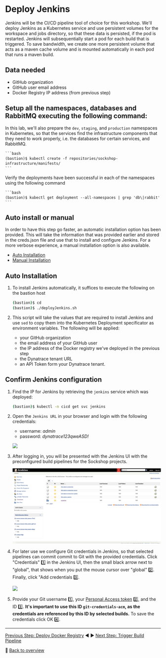 # Deploy Jenkins

Jenkins will be the CI/CD pipeline tool of choice for this workshop. We'll deploy Jenkins as a Kubernetes service and use persistent volumes for the workspace and jobs directory, so that these data is persisted, if the pod is restarted. Jenkins will subsequentially start a pod for each build that is triggered. To save bandwidth, we create one more persistent volume that acts as a maven cache volume and is mounted automatically in each pod that runs a maven build.

## Data needed

* GitHub organization
* GitHub user email address
* Docker Registry IP address (from previous step)

## Setup all the namespaces, databases and RabbitMQ executing the following command:

In this lab, we'll also prepare the `dev`, `staging`, and `production` namespaces in Kubernetes, so that the services find the infrastructure components that they need to work properly, i.e. the databases for certain services, and RabbitMQ. 

    ```bash
    (bastion)$ kubectl create -f repositories/sockshop-infrastructure/manifests/
    ```

Verify the deployments have been successful in each of the namespaces using the following command

    ```bash
    (bastion)$ kubectl get deployment --all-namespaces | grep 'db\|rabbit'
    ```

## Auto install or manual
In order to have this step go faster, an automatic installation option has been provided. This will take the information that was provided earlier and stored in the creds.json file and use that to install and configure Jenkins. For a more verbose experience, a manual installation option is also available.

* [Auto Installation](#auto-installation)
* [Manual Installation](./jenkins-manual-installation.md)

## Auto Installation

1. To install Jenkins automatically, it suffices to execute the following on the bastion host
    ```bash
    (bastion)$ cd
    (bastion)$ ./deployJenkins.sh
    ```

1. This script will take the values that are required to install Jenkins and use `sed` to copy them into the Kubernetes Deployment specificator as environment variables. The following will be applied:
    - your GitHub organization
    - the email address of your GitHub user
    - the IP address of the Docker registry we've deployed in the previous step
    - the Dynatrace tenant URL
    - an API Token form your Dynatrace tenant.

## Confirm Jenkins configuration

1. Find the IP for Jenkins by retrieving the `jenkins` service which was deployed:

    ```bash
    (bastion)$ kubectl -n cicd get svc jenkins
    ```

1. Open the `Jenkins URL` in your browser and login with the following credentials:
    * username: *admin*
    * password: *dynatrace123qweASD!*

    ![](../assets/jenkins-ui-login.png)

1. After logging in, you will be presented with the Jenkins UI with the preconfigured build pipelines for the Sockshop projects.

    ![](../assets/jenkins-ui.png)

1. For later use we configure Git credentials in Jenkins, so that selected pipelines can commit commit to Git with the provided credentials. Click "Credentials" :one: in the Jenkins UI, then the small black arrow next to "global", that shows when you put the mouse cursor over "global" :two:. Finally, click "Add credentials :three:.

    ![](../assets/jenkins-ui-add-credentials.png)

1. Provide your Git username :one:, your [Personal Access token](https://github.com/settings/tokens/new) :two:, and the ID :three:.
    **It's important to use this ID `git-credentials-acm`, as the credentials are referenced by this ID by selected builds.** To save the credentials click OK :four:.

---

[Previous Step: Deploy Docker Registry](../2_Deploy_Docker_Registry) :arrow_backward: :arrow_forward: [Next Step: Trigger Build Pipeline](../4_Trigger_Build_Pipelines)

:arrow_up_small: [Back to overview](../)

